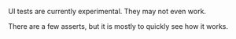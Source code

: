 UI tests are currently experimental.
They may not even work.

There are a few asserts, but it is mostly to quickly see how it works.
